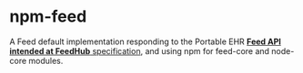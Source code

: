 # npm-feed
A Feed default implementation responding to the Portable EHR [**Feed API intended at FeedHub** specification](https://feed.portableehr.io:4004/docs/), and using npm for feed-core and node-core modules.

